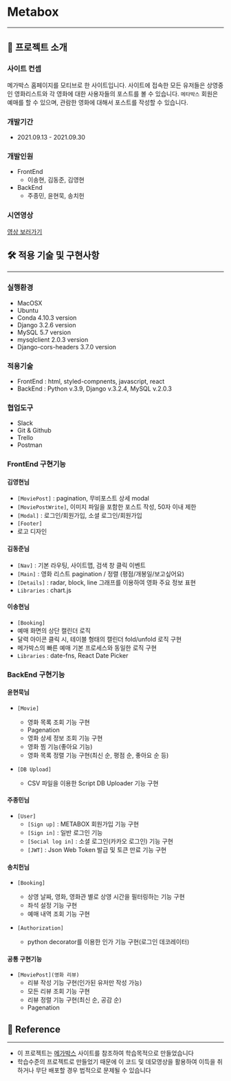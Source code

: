 # Metabox

---

## 🚂 프로젝트 소개

### 사이트 컨셉

메가박스 홈페이지를 모티브로 한 사이트입니다. 사이트에 접속한 모든 유저들은 상영중인 영화리스트와 각 영화에 대한 사용자들의 포스트를 볼 수 있습니다. `메타박스` 회원은 예매를 할 수 있으며, 관람한 영화에 대해서 포스트를 작성할 수 있습니다.

### 개발기간

- 2021.09.13 - 2021.09.30

### 개발인원

- FrontEnd
  - 이송현, 김동준, 김영현
- BackEnd
  - 주종민, 윤현묵, 송치헌

### 시연영상

[영상 보러가기](https://www.youtube.com/watch?v=PkHOsGvFzec)

## 🛠 적용 기술 및 구현사항

---

### 실행환경

- MacOSX
- Ubuntu
- Conda 4.10.3 version
- Django 3.2.6 version
- MySQL 5.7 version
- mysqlclient 2.0.3 version
- Django-cors-headers 3.7.0 version

### 적용기술

- FrontEnd : html, styled-compnents, javascript, react
- BackEnd : Python v.3.9, Django v.3.2.4, MySQL v.2.0.3

### 협업도구

- Slack
- Git & Github
- Trello
- Postman

### FrontEnd 구현기능

#### 김영현님

- `[MoviePost]` : pagination, 무비포스트 상세 modal
- `[MoviePostWrite]`, 이미지 파일을 포함한 포스트 작성, 50자 이내 제한
- `[Modal]` : 로그인/회원가입, 소셜 로그인/회원가입 
- `[Footer]` 
- 로고 디자인

#### 김동준님

- `[Nav]` : 기본 라우팅, 사이트맵, 검색 창 클릭 이벤트
- `[Main]` : 영화 리스트 pagination / 정렬 (평점/개봉일/보고싶어요)
- `[Details]` : radar, block, line 그래프를 이용하여 영화 주요 정보 표현
- `Libraries` : chart.js
#### 이송현님

- `[Booking]`
- 예매 화면의 상단 캘린더 로직
- 달력 아이콘 클릭 시, 테이블 형태의 캘린더 fold/unfold 로직 구현
- 메가박스의 빠른 예매 기본 프로세스와 동일한 로직 구현
- `Libraries` : date-fns, React Date Picker

### BackEnd 구현기능

#### 윤현묵님

- `[Movie]`
  - 영화 목록 조회 기능 구현
  - Pagenation
  - 영화 상세 정보 조회 기능 구현
  - 영화 찜 기능(좋아요 기능)
  - 영화 목록 정렬 기능 구현(최신 순, 평점 순, 좋아요 순 등)

- `[DB Upload]`
  - CSV 파일을 이용한 Script DB Uploader 기능 구현

#### 주종민님

- `[User]`
  - `[Sign up]` : METABOX 회원가입 기능 구현
  - `[Sign in]` : 일반 로그인 기능
  - `[Social log in]` : 소셜 로그인(카카오 로그인) 기능 구현
  - `[JWT]` : Json Web Token 발급 및 토큰 만료 기능 구현

#### 송치헌님

- `[Booking]`
  - 상영 날짜, 영화, 영화관 별로 상영 시간을 필터링하는 기능 구현
  - 좌석 설정 기능 구현
  - 예매 내역 조회 기능 구현

- `[Authorization]`
  - python decorator를 이용한 인가 기능 구현(로그인 데코레이터)

#### 공통 구현기능

- `[MoviePost](영화 리뷰)`
  - 리뷰 작성 기능 구현(인가된 유저만 작성 가능)
  - 모든 리뷰 조회 기능 구현
  - 리뷰 정렬 기능 구현(최신 순, 공감 순)
  - Pagenation

## 📃 Reference

---

- 이 프로젝트는 [메가박스](https://www.megabox.co.kr/) 사이트를 참조하여 학습목적으로 만들었습니다
- 학습수준의 프로젝트로 만들었기 때문에 이 코드 및 데모영상을 활용하여 이득을 취하거나 무단 배포할 경우 법적으로 문제될 수 있습니다
